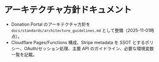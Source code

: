 # アーキテクチャ方針ドキュメント
- Donation Portal のアーキテクチャ方針を `docs/standards/architecture_guidelines.md` として整備（2025-11-01時点）。
- Cloudflare Pages/Functions 構成、Stripe metadata を SSOT とするポリシー、OAuth/セッション処理、主要 API のガイドライン、必要な環境変数一覧を記載。